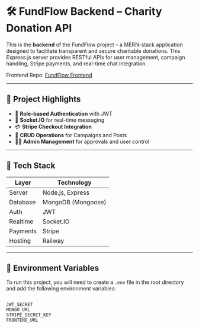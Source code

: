 # 🛠️ FundFlow Backend – Charity Donation API

This is the **backend** of the FundFlow project – a MERN-stack application designed to facilitate transparent and secure charitable donations. This Express.js server provides RESTful APIs for user management, campaign handling, Stripe payments, and real-time chat integration.

Frontend Repo: [FundFlow Frontend]([https://github.com/binuka02/FundFlow](https://github.com/binuka02/FundFlow-Frontend))

---

## 📌 Project Highlights

- 🔐 **Role-based Authentication** with JWT
- 💬 **Socket.IO** for real-time messaging
- 💳 **Stripe Checkout Integration**
- 📁 **CRUD Operations** for Campaigns and Posts
- 🧑‍⚖️ **Admin Management** for approvals and user control

---

## 🔧 Tech Stack

| Layer     | Technology        |
|-----------|-------------------|
| Server    | Node.js, Express  |
| Database  | MongoDB (Mongoose)|
| Auth      | JWT               |
| Realtime  | Socket.IO         |
| Payments  | Stripe            |
| Hosting   | Railway           |

---

## 🔐 Environment Variables

To run this project, you will need to create a `.env` file in the root directory and add the following environment variables:

```env

JWT_SECRET
MONGO_URL
STRIPE_SECRET_KEY
FRONTEND_URL
